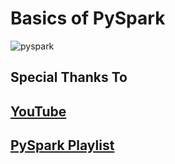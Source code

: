 # Basics of PySpark

![pyspark](https://www.edureka.co/blog/wp-content/uploads/2018/07/PySpark-logo-1.jpeg)

## Special Thanks To

## [**YouTube**](https://www.youtube.com/@WafaStudies)

## [**PySpark Playlist**](https://www.youtube.com/playlist?list=PLMWaZteqtEaJFiJ2FyIKK0YEuXwQ9YIS_)
